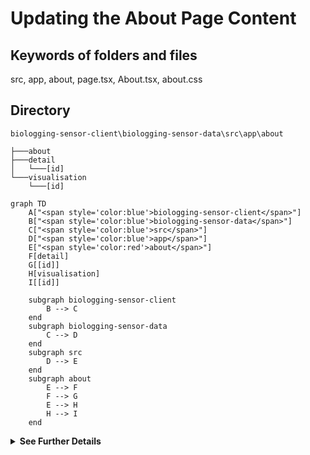 # Updating the About Page Content

## Keywords of folders and files
src, app, about, page.tsx, About.tsx, about.css

## Directory
```
biologging-sensor-client\biologging-sensor-data\src\app\about
```

```
├───about
├───detail
│   └───[id]
└───visualisation
    └───[id]
```

```mermaid
graph TD
    A["<span style='color:blue'>biologging-sensor-client</span>"] 
    B["<span style='color:blue'>biologging-sensor-data</span>"]
    C["<span style='color:blue'>src</span>"]
    D["<span style='color:blue'>app</span>"]
    E["<span style='color:red'>about</span>"]
    F[detail]
    G[[id]]
    H[visualisation]
    I[[id]]

    subgraph biologging-sensor-client
        B --> C
    end
    subgraph biologging-sensor-data
        C --> D
    end
    subgraph src
        D --> E
    end
    subgraph about
        E --> F
        F --> G
        E --> H
        H --> I
    end

```

<details>
  <summary><strong>See Further Details</strong></summary>

## Locate the Files

1. Navigate to the `src` folder of your project.
2. Inside the `src` folder, locate the `app` folder.
3. Within the `app` folder, you'll find the `about` folder containing the relevant files for the About page:
   - `page.tsx`
   - `About.tsx`
   - `about.css`

## Open `About.tsx` for Content Modification

1. Open the `About.tsx` file using a text editor or integrated development environment (IDE).

## Update the Text Content

1. Within the `About` component in `About.tsx`, you'll find paragraphs and headings that you can modify.
2. Update the text content according to your requirements. You can add, remove, or modify paragraphs, headings, and links as necessary.
   - For example, if you want to update the description of SBDI Biologging tools, modify the paragraphs inside the component.

## Optional: Modify Styling in `about.css`

1. If you need to adjust the styling of the About page, you can do so in the `about.css` file located in the same directory.
2. For instance, if you want to change the padding of the `section` element, you can modify the `padding-top` property in the `about.css` file.


</details>
